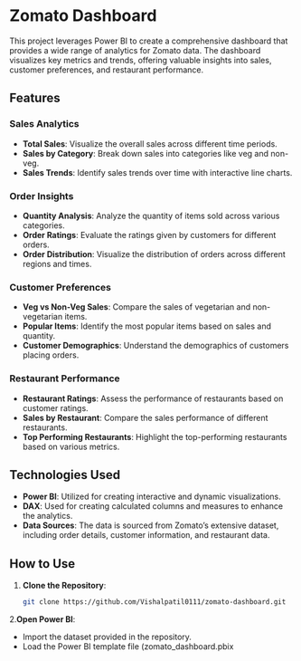 # Zomato Dashboard

This project leverages Power BI to create a comprehensive dashboard that provides a wide range of analytics for Zomato data. The dashboard visualizes key metrics and trends, offering valuable insights into sales, customer preferences, and restaurant performance.

## Features

### Sales Analytics

- **Total Sales**: Visualize the overall sales across different time periods.
- **Sales by Category**: Break down sales into categories like veg and non-veg.
- **Sales Trends**: Identify sales trends over time with interactive line charts.

### Order Insights

- **Quantity Analysis**: Analyze the quantity of items sold across various categories.
- **Order Ratings**: Evaluate the ratings given by customers for different orders.
- **Order Distribution**: Visualize the distribution of orders across different regions and times.

### Customer Preferences

- **Veg vs Non-Veg Sales**: Compare the sales of vegetarian and non-vegetarian items.
- **Popular Items**: Identify the most popular items based on sales and quantity.
- **Customer Demographics**: Understand the demographics of customers placing orders.

### Restaurant Performance

- **Restaurant Ratings**: Assess the performance of restaurants based on customer ratings.
- **Sales by Restaurant**: Compare the sales performance of different restaurants.
- **Top Performing Restaurants**: Highlight the top-performing restaurants based on various metrics.

## Technologies Used

- **Power BI**: Utilized for creating interactive and dynamic visualizations.
- **DAX**: Used for creating calculated columns and measures to enhance the analytics.
- **Data Sources**: The data is sourced from Zomato’s extensive dataset, including order details, customer information, and restaurant data.

## How to Use

1. **Clone the Repository**:
   ```sh
   git clone https://github.com/Vishalpatil0111/zomato-dashboard.git

2.**Open Power BI**:

- Import the dataset provided in the repository.
- Load the Power BI template file (zomato_dashboard.pbix
